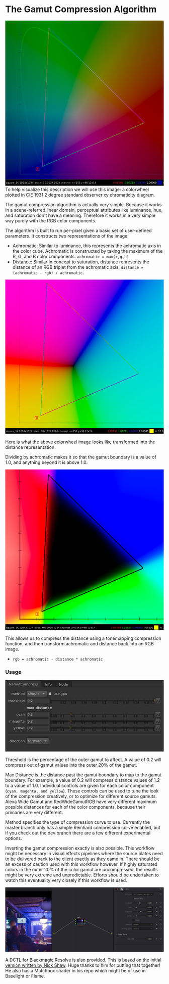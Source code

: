 # The Gamut Compression Algorithm
![Colorwheel CIE 1931 xy - ACEScg](/images/screenshots/colorwheel_acescg_1931_xy.png)
To help visualize this description we will use this image: a colorwheel plotted in CIE 1931 2 degree standard observer xy chromaticity diagram.

The gamut compression algorithm is actually very simple. Because it works in a scene-referred linear domain, perceptual attributes like luminance, hue, and saturation don't have a meaning. Therefore it works in a very simple way purely with the RGB color components. 

The algorithm is built to run per-pixel given a basic set of user-defined parameters. It constructs two representations of the image:
- Achromatic: Similar to luminance, this represents the achromatic axis in the color cube. Achromatic is constructed by taking the maximum of the R, G, and B color components. `achromatic = max(r,g,b)`
- Distance: Similar in concept to saturation, distance represents the distance of an RGB triplet from the achromatic axis. `distance = (achromatic - rgb) / achromatic`. 

![Colorwheel Distance](/images/screenshots/colorwheel_acescg_distance_1931_xy.png)

Here is what the above colorwheel image looks like transformed into the distance representation.

Dividing by achromatic makes it so that the gamut boundary is a value of 1.0, and anything beyond it is above 1.0.

![Colorwheel Distance Gamma Down](images/screenshots/colorwheel_acescg_distance_gamma_down_1931_xy.png)

This allows us to compress the distance using a tonemapping compression function, and then transform achromatic and distance back into an RGB image.
- `rgb = achromatic - distance * achromatic` 


### Usage
![GamutCompress Nuke UI](/images/screenshots/GamutCompress_nuke-ui.png)

Threshold is the percentage of the outer gamut to affect. A value of 0.2 will compress out of gamut values into the outer 20% of the gamut.

Max Distance is the distance past the gamut boundary to map to the gamut boundary. For example, a value of 0.2 will compress distance values of 1.2 to a value of 1.0. Individual controls are given for each color component (`cyan, magenta, and yellow`). These controls can be used to tune the look of the compression creatively, or to optimize for different source gamuts. Alexa Wide Gamut and RedWideGamutRGB have very different maximum possible distances for each of the color components, because their primaries are very different.

Method specifies the type of compression curve to use. Currently the master branch only has a simple Reinhard compression curve enabled, but if you check out the dev branch there are a few different experimental options. 

Inverting the gamut compression exactly is also possible. This workflow might be necessary in visual effects pipelines where the source plates need to be delivered back to the client exactly as they came in. There should be an excess of caution used with this workflow however. If highly saturated colors in the outer 20% of the color gamut are uncompressed, the results might be very extreme and unpredictable. Efforts should be undertaken to watch this eventuality very closely if this workflow is used.

![Resolve UI](/images/screenshots/GamutCompress_resolve-ui.png)

A DCTL for Blackmagic Resolve is also provided. This is based on the [initial version written by Nick Shaw](https://github.com/nick-shaw/gamut_mapping). Huge thanks to him for putting that together! He also has a Matchbox shader in his repo which might be of use in Baselight or Flame.
